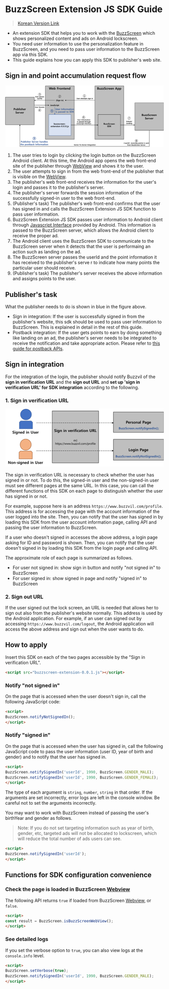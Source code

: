 # BuzzScreen Extension JS SDK Guide
> [Korean Version Link](BUZZSCREEN-EXTENSION-JS-SDK-GUIDE-KR.md)

* An extension SDK that helps you to work with the [BuzzScreen](https://github.com/Buzzvil/buzzscreen-sdk-publisher) which shows personalized content and ads on Android lockscreen.
* You need user information to use the personalization feature in BuzzScreen, and you need to pass user information to the BuzzScreen app via this SDK.
* This guide explains how you can apply this SDK to publisher's web site.

## Sign in and point accumulation request flow
![Task Flow](buzzscreen-extension-js-sdk-flow.png)

1. The user tries to login by clicking the login button on the BuzzScreen Android client. At this time, the Android app opens the web front-end site of the publisher through [WebView](https://developer.android.com/reference/android/webkit/WebView.html) and shows it to the user.
2. The user attempts to sign in from the web front-end of the publisher that is visible on the [WebView](https://developer.android.com/reference/android/webkit/WebView.html).
3. The publisher's web front-end receives the information for the user's login and passes it to the publisher's server.
4. The publisher's server forwards the session information of the successfully signed-in user to the web front-end.
5. (Publisher's task) The publisher's web front-end confirms that the user has signed in and calls the BuzzScreen Extension JS SDK function to pass user information.
6. BuzzScreen Extension JS SDK passes user information to Android client through [Javascript Interface](https://developer.android.com/guide/webapps/webview.html#BindingJavaScript) provided by Android. This information is passed to the BuzzScreen server, which allows the Android client to receive the proper ad.
7. The Android client uses the BuzzScreen SDK to communicate to the BuzzScreen server when it detects that the user is performaing an action such as landing on the ad.
8. The BuzzScreen server passes the userId and the point information it has received to the publisher's serve r to indicate how many points the particular user should receive.
9. (Publisher's task) The publisher's server receives the above information and assigns points to the user.

## Publisher's task
What the publisher needs to do is shown in blue in the figure above.

* Sign in integration: If the user is successfully signed in from the publisher's website, this sdk should be used to pass user information to BuzzScreen. This is explained in detail in the rest of this guide.
* Postback integration: If the user gets points to earn by doing something like landing on an ad, the publisher's server needs to be integrated to receive the notification and take appropriate action. Please refer to [this guide for postback APIs](https://github.com/Buzzvil/buzzscreen-sdk-publisher/blob/master/docs/POSTBACK_EN.md).

## Sign in integration
For the integration of the login, the publisher should notify Buzzvil of the **sign in verification URL** and the **sign out URL** and **set up 'sign in verification URL' for SDK integration** according to the following.

### 1. Sign in verification URL

![Sign in verification URL](buzzscreen-extension-js-sdk-sign-in-verification-url.png)

The sign in verification URL is necessary to check whether the user has signed in or not. To do this, the signed-in user and the non-signed-in user must see different pages at the same URL. In this case, you can call the different functions of this SDK on each page to distinguish whether the user has signed in or not.

For example, suppose here is an address `https://www.buzzvil.com/profile`. This address is for accessing the page with the account information of the user logged into the site. Then, you can notify that the user has signed in by loading this SDK from the user account information page, calling API and passing the user information to BuzzScreen.

If a user who doesn't signed in accesses the above address, a login page asking for ID and password is shown. Then, you can notify that the user doesn't signed in by loading this SDK from the login page and calling API.

The approximate role of each page is summarized as follows.
* For user not signed in: show sign in button and notify "not signed in" to BuzzScreen
* For user signed in: show signed in page and notify "signed in" to BuzzScreen

### 2. Sign out URL
If the user signed out the lock screen, an URL is needed that allows her to sign out also from the publisher's website normally. This address is used by the Android application. For example, if an user can signed out by accessing `https://www.buzzvil.com/logout`, the Android application will access the above address and sign out when the user wants to do.

## How to apply

Insert this SDK on each of the two pages accessible by the "Sign in verification URL".
```html
<script src="buzzscreen-extension-0.0.1.js"></script>
```

### Notify "not signed in"

On the page that is accessed when the user doesn't sign in, call the following JavaScript code:
```html
<script>
BuzzScreen.notifyNotSignedIn();
</script>
```

### Notify "signed in"

On the page that is accessed when the user has signed in, call the following JavaScript code to pass the user information (user ID, year of birth and gender) and to notify that the user has signed in.
```html
<script>
BuzzScreen.notifySignedIn('userId', 1990, BuzzScreen.GENDER_MALE);
BuzzScreen.notifySignedIn('userId', 1990, BuzzScreen.GENDER_FEMALE);
</script>
```
The type of each argument is `string`, `number`, `string` in that order. If the arguments are set incorrectly, error logs are left in the console window. Be careful not to set the arguments incorrectly.

You may want to work with BuzzScreen instead of passing the user's birthYear and gender as follows.
> Note: If you do not set targeting information such as year of birth, gender, etc, targeted ads will not be allocated to lockscreen, which will reduce the total number of ads users can see.
```html
<script>
BuzzScreen.notifySignedIn('userId');
</script>
```

## Functions for SDK configuration convenience

### Check the page is loaded in BuzzScreen [Webview](https://developer.android.com/reference/android/webkit/WebView.html)
The following API returns `true` if loaded from BuzzScreen [Webview](https://developer.android.com/reference/android/webkit/WebView.html), or `false`.
```html
<script>
const result = BuzzScreen.isBuzzScreenWebView();
</script>
```

### See detailed logs
If you set the verbose option to `true`, you can also view logs at the `console.info` level.
```html
<script>
BuzzScreen.setVerbose(true);
BuzzScreen.notifySignedIn('userId', 1990, BuzzScreen.GENDER_MALE);
</script>
```
